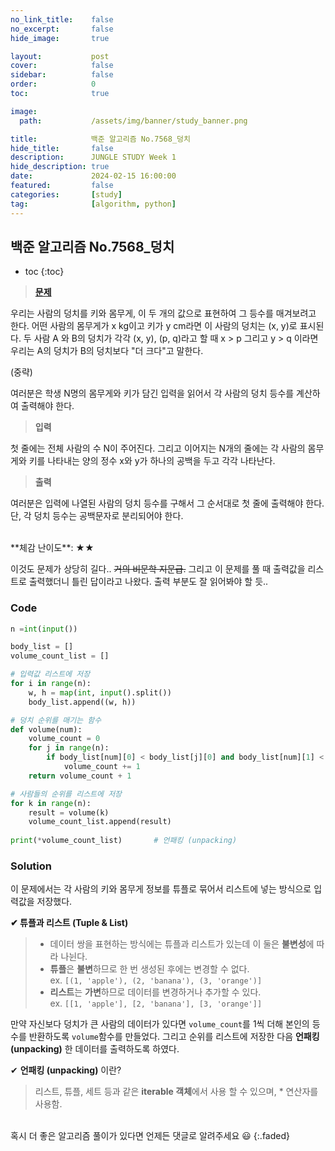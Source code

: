 ```yaml
---
no_link_title:    false 
no_excerpt:       false 
hide_image:       true

layout:           post
cover:            false
sidebar:          false
order:            0      
toc:              true

image:
  path:           /assets/img/banner/study_banner.png

title:            백준 알고리즘 No.7568_덩치
hide_title:       false
description:      JUNGLE STUDY Week 1
hide_description: true
date:             2024-02-15 16:00:00
featured:         false
categories:       [study]
tag:              [algorithm, python]
---
```


## 백준 알고리즘 No.7568_덩치

* toc
{:toc}

> [**문제**](https://www.acmicpc.net/problem/7568)

우리는 사람의 덩치를 키와 몸무게, 이 두 개의 값으로 표현하여 그 등수를 매겨보려고 한다. 
어떤 사람의 몸무게가 x kg이고 키가 y cm라면 이 사람의 덩치는 (x, y)로 표시된다. 
두 사람 A 와 B의 덩치가 각각 (x, y), (p, q)라고 할 때 x > p 그리고 y > q 이라면 우리는 A의 덩치가 B의 덩치보다 "더 크다"고 말한다.

(중략)

여러분은 학생 N명의 몸무게와 키가 담긴 입력을 읽어서 각 사람의 덩치 등수를 계산하여 출력해야 한다.

> **입력**

첫 줄에는 전체 사람의 수 N이 주어진다. 그리고 이어지는 N개의 줄에는 각 사람의 몸무게와 키를 나타내는 양의 정수 x와 y가 하나의 공백을 두고 각각 나타난다.

> **출력** 

여러분은 입력에 나열된 사람의 덩치 등수를 구해서 그 순서대로 첫 줄에 출력해야 한다. 단, 각 덩치 등수는 공백문자로 분리되어야 한다.

<br>
**체감 난이도**: ★★

이것도 문제가 상당히 길다.. ~~거의 비문학 지문급.~~ 그리고 이 문제를 풀 때 출력값을 리스트로 출력했더니 틀린 답이라고 나왔다. 출력 부분도 잘 읽어봐야 할 듯..

### Code
```python
n =int(input())

body_list = []
volume_count_list = []

# 입력값 리스트에 저장
for i in range(n):
    w, h = map(int, input().split())
    body_list.append((w, h))

# 덩치 순위를 매기는 함수
def volume(num):
    volume_count = 0
    for j in range(n):
        if body_list[num][0] < body_list[j][0] and body_list[num][1] < body_list[j][1]:
            volume_count += 1
    return volume_count + 1

# 사람들의 순위를 리스트에 저장
for k in range(n):
    result = volume(k)
    volume_count_list.append(result)
    
print(*volume_count_list)       # 언패킹 (unpacking)
```

### Solution

이 문제에서는 각 사람의 키와 몸무게 정보를 튜플로 묶어서 리스트에 넣는 방식으로 입력값을 저장했다.

**✔ 튜플과 리스트 (Tuple & List)**

> - 데이터 쌍을 표현하는 방식에는 튜플과 리스트가 있는데 이 둘은 **불변성**에 따라 나뉜다.
> - **튜플**은 **불변**하므로 한 번 생성된 후에는 변경할 수 없다.<br>
  ex. `[(1, 'apple'), (2, 'banana'), (3, 'orange')]`
> - **리스트**는 **가변**하므로 데이터를 변경하거나 추가할 수 있다.<br>
  ex. `[[1, 'apple'], [2, 'banana'], [3, 'orange']]`
 
만약 자신보다 덩치가 큰 사람의 데이터가 있다면 `volume_count`를 1씩 더해 본인의 등수를 반환하도록 `volume`함수를 만들었다.
그리고 순위를 리스트에 저장한 다음 **언패킹(unpacking)** 한 데이터를 출력하도록 하였다.

✔ **언패킹 (unpacking)** 이란?

> 리스트, 튜플, 세트 등과 같은 **iterable 객체**에서 사용 할 수 있으며, * 연산자를 사용함.

<br>
혹시 더 좋은 알고리즘 풀이가 있다면 언제든 댓글로 알려주세요 😃
{:.faded}